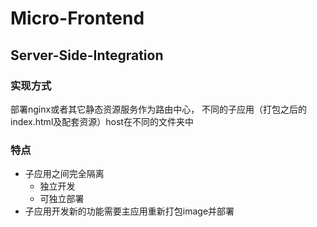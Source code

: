 # Micro-Frontend

## Server-Side-Integration

### 实现方式
部署nginx或者其它静态资源服务作为路由中心，
不同的子应用（打包之后的index.html及配套资源）host在不同的文件夹中

### 特点
- 子应用之间完全隔离
    - 独立开发
    - 可独立部署
- 子应用开发新的功能需要主应用重新打包image并部署
